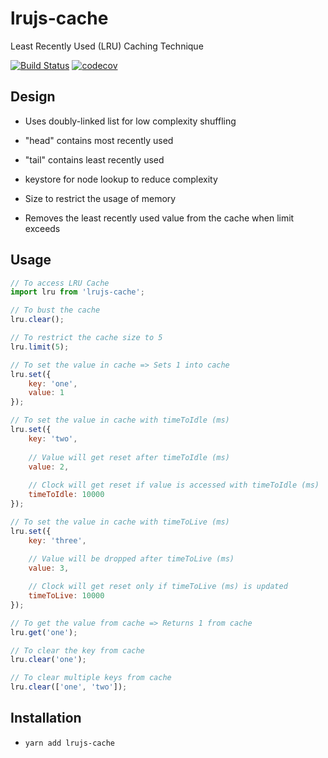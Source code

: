 # lrujs-cache

Least Recently Used (LRU) Caching Technique

[![Build Status](https://travis-ci.org/sankar-ganesh/lrujs-cache.svg?branch=master)](https://travis-ci.org/sankar-ganesh/lrujs-cache) [![codecov](https://codecov.io/gh/sankar-ganesh/lrujs-cache/branch/master/graph/badge.svg)](https://codecov.io/gh/sankar-ganesh/lrujs-cache)

## Design

- Uses doubly-linked list for low complexity shuffling

- "head" contains most recently used

- "tail" contains least recently used

- keystore for node lookup to reduce complexity

- Size to restrict the usage of memory

- Removes the least recently used value from the cache when limit exceeds

## Usage

```javascript
// To access LRU Cache
import lru from 'lrujs-cache';

// To bust the cache
lru.clear();

// To restrict the cache size to 5
lru.limit(5);

// To set the value in cache => Sets 1 into cache
lru.set({
	key: 'one',
	value: 1
});

// To set the value in cache with timeToIdle (ms)
lru.set({
	key: 'two',
	
	// Value will get reset after timeToIdle (ms)
	value: 2,
	
	// Clock will get reset if value is accessed with timeToIdle (ms)
	timeToIdle: 10000
});

// To set the value in cache with timeToLive (ms)
lru.set({
	key: 'three',
	
	// Value will be dropped after timeToLive (ms)
	value: 3,

	// Clock will get reset only if timeToLive (ms) is updated
	timeToLive: 10000
});

// To get the value from cache => Returns 1 from cache
lru.get('one');

// To clear the key from cache
lru.clear('one');

// To clear multiple keys from cache
lru.clear(['one', 'two']);
```

## Installation

* `yarn add lrujs-cache`